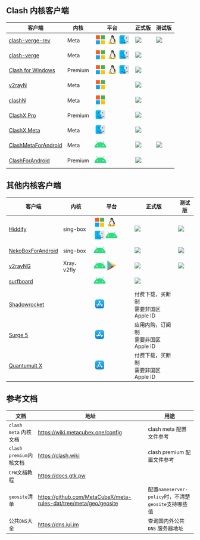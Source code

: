 ## Clash 内核客户端

| 客户端                                                                  | 内核    | 平台                                                                                                                                                    | 正式版                                                                                                                                                                         | 测试版                                                                                                                                                                                                         |
| ----------------------------------------------------------------------- | ------- | ------------------------------------------------------------------------------------------------------------------------------------------------------- | ------------------------------------------------------------------------------------------------------------------------------------------------------------------------------ | -------------------------------------------------------------------------------------------------------------------------------------------------------------------------------------------------------------- |
| [clash-verge-rev](https://github.com/clash-verge-rev/clash-verge-rev)   | Meta    | <img width="32" src="./assets/icons/microsoft.svg" /><img width="32" src="./assets/icons/linux.svg" /><img width="32" src="./assets/icons/macos.svg" /> | <a href='https://github.com/clash-verge-rev/clash-verge-rev/releases/latest'><img src="https://img.shields.io/github/v/release/clash-verge-rev/clash-verge-rev"></a>           | <a href='https://github.com/clash-verge-rev/clash-verge-rev/releases/tag/alpha'><img src="https://img.shields.io/github/v/release/clash-verge-rev/clash-verge-rev?include_prereleases&color=green"></a>        |
| [clash-verge](https://github.com/zzzgydi/clash-verge/tree/main)         | Meta    | <img width="32" src="./assets/icons/microsoft.svg" /><img width="32" src="./assets/icons/linux.svg" /><img width="32" src="./assets/icons/macos.svg" /> | <a href='https://github.com/zzzgydi/clash-verge/releases/latest'><img src="https://img.shields.io/github/v/release/zzzgydi/clash-verge?color=orange"></a>                      |                                                                                                                                                                                                                |
| [Clash for Windows](https://github.com/Fndroid/clash_for_windows_pkg)   | Premium | <img width="32" src="./assets/icons/microsoft.svg" /><img width="32" src="./assets/icons/linux.svg" /><img width="32" src="./assets/icons/macos.svg" /> | <a href='https://github.com/clashdownload/Clash_for_Windows/releases/latest'><img src="https://img.shields.io/github/v/release/clashdownload/Clash_for_Windows?color=red"></a> |                                                                                                                                                                                                                |
| [v2rayN](https://github.com/2dust/v2rayN)                               | Meta    | <img width="32" src="./assets/icons/microsoft.svg" />                                                                                                   | <a href='https://github.com/2dust/v2rayN/releases/latest'><img src="https://img.shields.io/github/v/release/2dust/v2rayN"></a>                                                 |                                                                                                                                                                                                                |
| [clashN](https://github.com/2dust/clashN)                               | Meta    | <img width="32" src="./assets/icons/microsoft.svg" />                                                                                                   | <a href='https://github.com/2dust/clashN/releases/latest'><img src="https://img.shields.io/github/v/release/2dust/clashN"></a>                                                 |                                                                                                                                                                                                                |
| [ClashX Pro](https://github.com/yichengchen/clashX)                     | Premium | <img width="32" src="./assets/icons/macos.svg" />                                                                                                       | <a href='https://github.com/clashdownload/ClashX_Pro/releases/latest'><img src="https://img.shields.io/github/v/release/clashdownload/ClashX_Pro?color=red"></a>               |                                                                                                                                                                                                                |
| [ClashX.Meta](https://github.com/MetaCubeX/ClashX.Meta)                 | Meta    | <img width="32" src="./assets/icons/macos.svg" />                                                                                                       | <a href='https://github.com/MetaCubeX/ClashX.Meta/releases/latest'><img src="https://img.shields.io/github/v/release/MetaCubeX/ClashX.Meta"></a>                               |                                                                                                                                                                                                                |
| [ClashMetaForAndroid](https://github.com/MetaCubeX/ClashMetaForAndroid) | Meta    | <img width="32" src="./assets/icons/android.svg"/>                                                                                                      | <a href='https://github.com/MetaCubeX/ClashMetaForAndroid/releases/latest'><img src="https://img.shields.io/github/v/release/MetaCubeX/ClashMetaForAndroid"></a>               | <a href='https://github.com/MetaCubeX/ClashMetaForAndroid/releases/tag/Prerelease-alpha'><img src="https://img.shields.io/github/v/release/MetaCubeX/ClashMetaForAndroid?include_prereleases&color=green"></a> |
| [ClashForAndroid](https://github.com/Kr328/ClashForAndroid)             | Premium | <img width="32" src="./assets/icons/android.svg"/>                                                                                                      | <a href='https://github.com/clashdownload/Clash_for_Android/releases/latest'><img src="https://img.shields.io/github/v/release/clashdownload/Clash_for_Android?color=red"></a> |                                                                                                                                                                                                                |

## 其他内核客户端

| 客户端                                                                  | 内核        | 平台                                                                                                                                                                                                      | 正式版                                                                                                                                                           | 测试版                                                                                                                                                                                    |
| ----------------------------------------------------------------------- | ----------- | --------------------------------------------------------------------------------------------------------------------------------------------------------------------------------------------------------- | ---------------------------------------------------------------------------------------------------------------------------------------------------------------- | ----------------------------------------------------------------------------------------------------------------------------------------------------------------------------------------- |
| [Hiddify](https://github.com/hiddify/hiddify-next)                      | sing-box    | <img width="32" src="./assets/icons/microsoft.svg" /><img width="32" src="./assets/icons/linux.svg" /><img width="32" src="./assets/icons/macos.svg" /><img width="32" src="./assets/icons/android.svg"/> | <a href='https://github.com/hiddify/hiddify-next/releases/latest'><img src="https://img.shields.io/github/v/release/hiddify/hiddify-next"></a>                   | <a href='https://github.com/hiddify/hiddify-next/releases'><img src="https://img.shields.io/github/v/release/hiddify/hiddify-next?include_prereleases&color=green"></a>                   |
| [NekoBoxForAndroid](https://github.com/MatsuriDayo/NekoBoxForAndroid)   | sing-box    | <img width="32" src="./assets/icons/android.svg"/>                                                                                                                                                        | <a href='https://github.com/MatsuriDayo/NekoBoxForAndroid/releases/latest'><img src="https://img.shields.io/github/v/release/MatsuriDayo/NekoBoxForAndroid"></a> | <a href='https://github.com/MatsuriDayo/NekoBoxForAndroid/releases'><img src="https://img.shields.io/github/v/release/MatsuriDayo/NekoBoxForAndroid?include_prereleases&color=green"></a> |
| [v2rayNG](https://github.com/2dust/v2rayNG)                             | Xray、v2fly | <img width="32" src="./assets/icons/android.svg"/><a href="https://play.google.com/store/apps/details?id=com.v2ray.ang"><img width="32" src="./assets/icons/google_play.svg"/></a>                        | <a href='https://github.com/2dust/v2rayNG/releases/latest'><img src="https://img.shields.io/github/v/release/2dust/v2rayNG"></a>                                 | <a href='https://github.com/2dust/v2rayNG/releases'><img src="https://img.shields.io/github/v/release/2dust/v2rayNG?include_prereleases&color=green"></a>                                 |
| [surfboard](https://github.com/getsurfboard/surfboard)                  |             | <img width="32" src="./assets/icons/android.svg"/>                                                                                                                                                        | <a href='https://github.com/getsurfboard/surfboard/releases/latest'><img src="https://img.shields.io/github/v/release/getsurfboard/surfboard"></a>               |                                                                                                                                                                                           |
| [Shadowrocket](https://apps.apple.com/us/app/shadowrocket/id932747118)  |             | <a href="https://apps.apple.com/us/app/shadowrocket/id932747118"><img width="32" src="./assets/icons/app_store.svg"/></a>                                                                                 | 付费下载，买断制<br />需要非国区 Apple ID                                                                                                                        |                                                                                                                                                                                           |
| [Surge 5](https://apps.apple.com/us/app/surge-5/id1442620678)           |             | <a href="https://apps.apple.com/us/app/surge-5/id1442620678"><img width="32" src="./assets/icons/app_store.svg"/></a>                                                                                     | 应用内购，订阅制<br />需要非国区 Apple ID                                                                                                                        |                                                                                                                                                                                           |
| [Quantumult X](https://apps.apple.com/us/app/quantumult-x/id1443988620) |             | <a href="https://apps.apple.com/us/app/quantumult-x/id1443988620"><img width="32" src="./assets/icons/app_store.svg"/></a>                                                                                | 付费下载，买断制<br />需要非国区 Apple ID                                                                                                                        |                                                                                                                                                                                           |

## 参考文档

| 文档                    | 地址                                                              | 用途                                                 |
| ----------------------- | ----------------------------------------------------------------- | ---------------------------------------------------- |
| `clash meta` 内核文档   | https://wiki.metacubex.one/config                                 | clash meta 配置文件参考                              |
| `clash premium`内核文档 | https://clash.wiki                                                | clash premium 配置文件参考                           |
| `CFW`文档教程           | https://docs.gtk.pw                                               |                                                      |
| `geosite`清单           | https://github.com/MetaCubeX/meta-rules-dat/tree/meta/geo/geosite | 配置`nameserver-policy`时，不清楚`geosite`支持哪些值 |
| 公共`DNS`大全           | https://dns.iui.im                                                | 查询国内外公共`DNS` 服务器地址                       |
